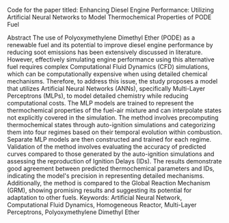 Code for the paper titled: Enhancing Diesel Engine Performance: Utilizing Artificial Neural Networks to Model Thermochemical Properties of PODE Fuel

Abstract
The use of Polyoxymethylene Dimethyl Ether (PODE) as a renewable fuel and its potential to improve diesel engine performance by reducing soot emissions has been extensively discussed in literature. However, effectively simulating engine performance using this alternative fuel requires complex Computational Fluid Dynamics (CFD) simulations, which can be computationally expensive when using detailed chemical mechanisms. Therefore, to address this issue, the study proposes a model that utilizes Artificial Neural Networks (ANNs), specifically Multi-Layer Perceptrons (MLPs), to model detailed chemistry while reducing computational costs. The MLP models are trained to represent the thermochemical properties of the fuel-air mixture and can interpolate states not explicitly covered in the simulation. The method involves precomputing thermochemical states through auto-ignition simulations and categorizing them into four regimes based on their temporal evolution within combustion. Separate MLP models are then constructed and trained for each regime. Validation of the method involves evaluating the accuracy of predicted curves compared to those generated by the auto-ignition simulations and assessing the reproduction of Ignition Delays (IDs). The results demonstrate good agreement between predicted thermochemical parameters and IDs, indicating the model's precision in representing detailed mechanisms. Additionally, the method is compared to the Global Reaction Mechanism (GRM), showing promising results and suggesting its potential for adaptation to other fuels.
Keywords: Artificial Neural Network, Computational Fluid Dynamics, Homogeneous Reactor, Multi-Layer Perceptrons, Polyoxymethylene Dimethyl Ether
